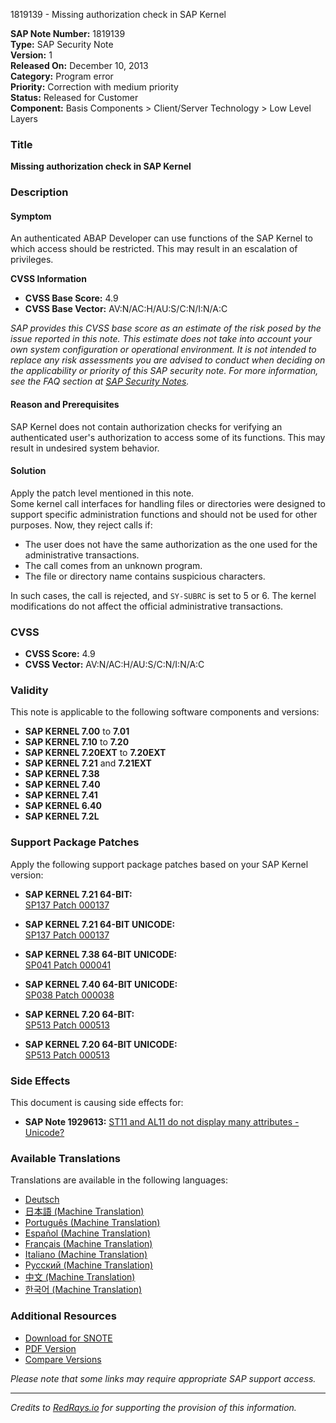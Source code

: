 1819139 - Missing authorization check in SAP Kernel

**SAP Note Number:** 1819139  
**Type:** SAP Security Note  
**Version:** 1  
**Released On:** December 10, 2013  
**Category:** Program error  
**Priority:** Correction with medium priority  
**Status:** Released for Customer  
**Component:** Basis Components > Client/Server Technology > Low Level Layers

### Title
**Missing authorization check in SAP Kernel**

### Description

#### Symptom
An authenticated ABAP Developer can use functions of the SAP Kernel to which access should be restricted. This may result in an escalation of privileges.

**CVSS Information**  
- **CVSS Base Score:** 4.9  
- **CVSS Base Vector:** AV:N/AC:H/AU:S/C:N/I:N/A:C  

*SAP provides this CVSS base score as an estimate of the risk posed by the issue reported in this note. This estimate does not take into account your own system configuration or operational environment. It is not intended to replace any risk assessments you are advised to conduct when deciding on the applicability or priority of this SAP security note. For more information, see the FAQ section at [SAP Security Notes](https://service.sap.com/securitynotes/).*

#### Reason and Prerequisites
SAP Kernel does not contain authorization checks for verifying an authenticated user's authorization to access some of its functions. This may result in undesired system behavior.

#### Solution
Apply the patch level mentioned in this note.  
Some kernel call interfaces for handling files or directories were designed to support specific administration functions and should not be used for other purposes. Now, they reject calls if:
- The user does not have the same authorization as the one used for the administrative transactions.
- The call comes from an unknown program.
- The file or directory name contains suspicious characters.

In such cases, the call is rejected, and `SY-SUBRC` is set to 5 or 6. The kernel modifications do not affect the official administrative transactions.

### CVSS
- **CVSS Score:** 4.9
- **CVSS Vector:** AV:N/AC:H/AU:S/C:N/I:N/A:C

### Validity
This note is applicable to the following software components and versions:

- **SAP KERNEL 7.00** to **7.01**
- **SAP KERNEL 7.10** to **7.20**
- **SAP KERNEL 7.20EXT** to **7.20EXT**
- **SAP KERNEL 7.21** and **7.21EXT**
- **SAP KERNEL 7.38**
- **SAP KERNEL 7.40**
- **SAP KERNEL 7.41**
- **SAP KERNEL 6.40**
- **SAP KERNEL 7.2L**

### Support Package Patches
Apply the following support package patches based on your SAP Kernel version:

- **SAP KERNEL 7.21 64-BIT:**  
  [SP137 Patch 000137](https://me.sap.com/softwarecenter/template/products/_APP=00200682500000001943&_EVENT=DISPHIER&HEADER=Y&FUNCTIONBAR=N&EVENT=TREE&NE=NAVIGATE&ENR=67837800100200021237&V=MAINT)

- **SAP KERNEL 7.21 64-BIT UNICODE:**  
  [SP137 Patch 000137](https://me.sap.com/softwarecenter/template/products/_APP=00200682500000001943&_EVENT=DISPHIER&HEADER=Y&FUNCTIONBAR=N&EVENT=TREE&NE=NAVIGATE&ENR=67837800100200021238&V=MAINT)

- **SAP KERNEL 7.38 64-BIT UNICODE:**  
  [SP041 Patch 000041](https://me.sap.com/softwarecenter/template/products/_APP=00200682500000001943&_EVENT=DISPHIER&HEADER=Y&FUNCTIONBAR=N&EVENT=TREE&NE=NAVIGATE&ENR=67838200100200019649&V=MAINT)

- **SAP KERNEL 7.40 64-BIT UNICODE:**  
  [SP038 Patch 000038](https://me.sap.com/softwarecenter/template/products/_APP=00200682500000001943&_EVENT=DISPHIER&HEADER=Y&FUNCTIONBAR=N&EVENT=TREE&NE=NAVIGATE&ENR=67838200100200019652&V=MAINT)

- **SAP KERNEL 7.20 64-BIT:**  
  [SP513 Patch 000513](https://me.sap.com/softwarecenter/template/products/_APP=00200682500000001943&_EVENT=DISPHIER&HEADER=Y&FUNCTIONBAR=N&EVENT=TREE&NE=NAVIGATE&ENR=01200615320200013055&V=MAINT)

- **SAP KERNEL 7.20 64-BIT UNICODE:**  
  [SP513 Patch 000513](https://me.sap.com/softwarecenter/template/products/_APP=00200682500000001943&_EVENT=DISPHIER&HEADER=Y&FUNCTIONBAR=N&EVENT=TREE&NE=NAVIGATE&ENR=01200615320200013056&V=MAINT)

### Side Effects
This document is causing side effects for:

- **SAP Note 1929613:** [ST11 and AL11 do not display many attributes - Unicode?](https://me.sap.com/notes/0001929613)

### Available Translations
Translations are available in the following languages:

- [Deutsch](https://me.sap.com/notes/0001819139/D)
- [日本語 (Machine Translation)](https://me.sap.com/notes/0001819139/J)
- [Português (Machine Translation)](https://me.sap.com/notes/0001819139/P)
- [Español (Machine Translation)](https://me.sap.com/notes/0001819139/S)
- [Français (Machine Translation)](https://me.sap.com/notes/0001819139/F)
- [Italiano (Machine Translation)](https://me.sap.com/notes/0001819139/I)
- [Русский (Machine Translation)](https://me.sap.com/notes/0001819139/R)
- [中文 (Machine Translation)](https://me.sap.com/notes/0001819139/1)
- [한국어 (Machine Translation)](https://me.sap.com/notes/0001819139/3)

### Additional Resources
- [Download for SNOTE](https://notesdownloads.sap.com/note/0040000017598582017)
- [PDF Version](https://userapps.support.sap.com/sap/support/sfm/notes/print/0001819139?language=en-US&token=B667792C1D56C272CA81358D41A18E92)
- [Compare Versions](https://me.sap.com/notesLatestChanges/0001819139/E/diff)

*Please note that some links may require appropriate SAP support access.*

---

*Credits to [RedRays.io](https://redrays.io) for supporting the provision of this information.*